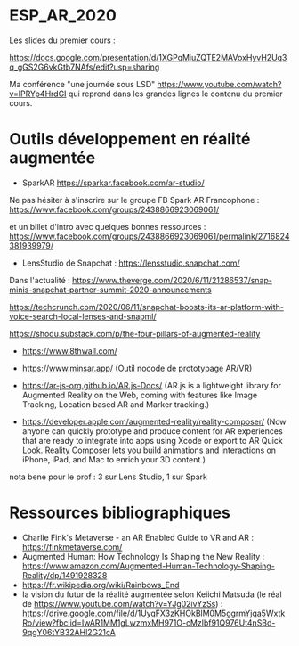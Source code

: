 # ESP_AR_2020

Les slides du premier cours : 

https://docs.google.com/presentation/d/1XGPqMjuZQTE2MAVoxHyvH2Uq3q_gGS2G6vkGtb7NAfs/edit?usp=sharing 

Ma conférence "une journée sous LSD" https://www.youtube.com/watch?v=lPRYp4HrdGI qui reprend dans les grandes lignes le contenu du premier cours.



# Outils développement en réalité augmentée 
  * SparkAR https://sparkar.facebook.com/ar-studio/
  
  Ne pas hésiter à s'inscrire sur le groupe FB Spark AR Francophone : https://www.facebook.com/groups/2438866923069061/ 
  
  et un billet d'intro avec quelques bonnes ressources : https://www.facebook.com/groups/2438866923069061/permalink/2716824381939979/
  
  * LensStudio de Snapchat : https://lensstudio.snapchat.com/ 
  
  Dans l'actualité : https://www.theverge.com/2020/6/11/21286537/snap-minis-snapchat-partner-summit-2020-announcements 
  
  https://techcrunch.com/2020/06/11/snapchat-boosts-its-ar-platform-with-voice-search-local-lenses-and-snapml/
  
  https://shodu.substack.com/p/the-four-pillars-of-augmented-reality
  
  * https://www.8thwall.com/ 
  
  * https://www.minsar.app/ (Outil nocode de prototypage AR/VR)
  
  * https://ar-js-org.github.io/AR.js-Docs/ (AR.js is a lightweight library for Augmented Reality on the Web, coming with features like Image Tracking, Location based AR and Marker tracking.)
  
  * https://developer.apple.com/augmented-reality/reality-composer/ (Now anyone can quickly prototype and produce content for AR experiences that are ready to integrate into apps using Xcode or export to AR Quick Look. Reality Composer lets you build animations and interactions on iPhone, iPad, and Mac to enrich your 3D content.) 
  

  nota bene pour le prof : 3 sur Lens Studio, 1 sur Spark
  
  # Ressources bibliographiques 
  
  * Charlie Fink's Metaverse - an AR Enabled Guide to VR and AR : https://finkmetaverse.com/ 
  * Augmented Human: How Technology Is Shaping the New Reality : https://www.amazon.com/Augmented-Human-Technology-Shaping-Reality/dp/1491928328 
  * https://fr.wikipedia.org/wiki/Rainbows_End
  * la vision du futur de la réalité augmentée selon Keiichi Matsuda (le réal de https://www.youtube.com/watch?v=YJg02ivYzSs) : https://drive.google.com/file/d/1UyqFX3zKHOkBlM0M5ggrmYjqa5WxtkRo/view?fbclid=IwAR1MM1gLwzmxMH971O-cMzlbf91Q976Ut4nSBd-9qgY06tYB32AHl2G21cA 
   

  
  
  
  
